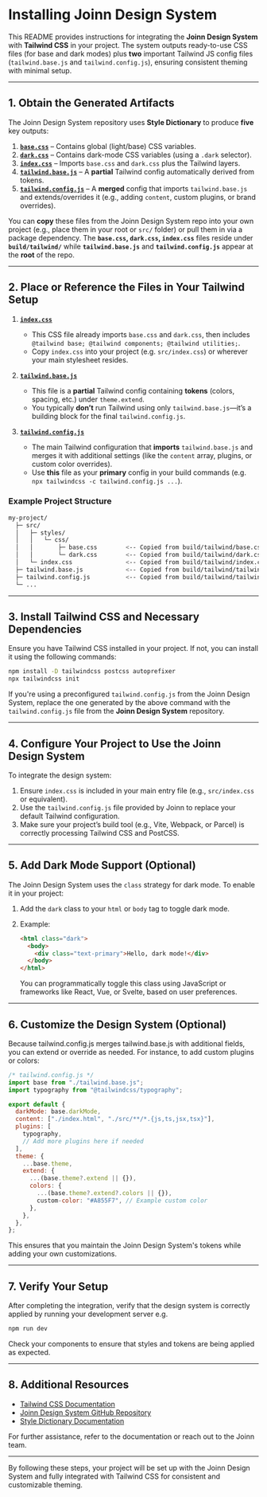 # Installing Joinn Design System

This README provides instructions for integrating the **Joinn Design System** with **Tailwind CSS** in your project. The system outputs ready-to-use CSS files (for base and dark modes) plus **two** important Tailwind JS config files (`tailwind.base.js` and `tailwind.config.js`), ensuring consistent theming with minimal setup.

---

## 1. Obtain the Generated Artifacts

The Joinn Design System repository uses **Style Dictionary** to produce **five** key outputs:

1. [**`base.css`**](https://github.com/Yield-Fi/joinn-design-system/blob/main/build/tailwind/base.css) – Contains global (light/base) CSS variables.
2. [**`dark.css`**](https://github.com/Yield-Fi/joinn-design-system/blob/main/build/tailwind/dark.css) – Contains dark-mode CSS variables (using a `.dark` selector).
3. [**`index.css`**](https://github.com/Yield-Fi/joinn-design-system/blob/main/build/tailwind/index.css) – Imports `base.css` and `dark.css` plus the Tailwind layers.
4. [**`tailwind.base.js`**](https://github.com/Yield-Fi/joinn-design-system/blob/main/build/tailwind/tailwind.base.js) – A **partial** Tailwind config automatically derived from tokens.
5. [**`tailwind.config.js`**](https://github.com/Yield-Fi/joinn-design-system/blob/main/build/tailwind/tailwind.config.js) – A **merged** config that imports `tailwind.base.js` and extends/overrides it (e.g., adding `content`, custom plugins, or brand overrides).

You can **copy** these files from the Joinn Design System repo into your own project (e.g., place them in your root or `src/` folder) or pull them in via a package dependency. The **`base.css`, `dark.css`, `index.css`** files reside under **`build/tailwind/`** while **`tailwind.base.js`** and **`tailwind.config.js`** appear at the **root** of the repo.

---

## 2. Place or Reference the Files in Your Tailwind Setup

1. [**`index.css`**](https://github.com/Yield-Fi/joinn-design-system/blob/main/build/tailwind/index.css)

   - This CSS file already imports `base.css` and `dark.css`, then includes `@tailwind base; @tailwind components; @tailwind utilities;`.
   - Copy `index.css` into your project (e.g. `src/index.css`) or wherever your main stylesheet resides.

2. [**`tailwind.base.js`**](https://github.com/Yield-Fi/joinn-design-system/blob/main/build/tailwind/tailwind.base.js)

   - This file is a **partial** Tailwind config containing **tokens** (colors, spacing, etc.) under `theme.extend`.
   - You typically **don’t** run Tailwind using only `tailwind.base.js`—it’s a building block for the final `tailwind.config.js`.

3. [**`tailwind.config.js`**](https://github.com/Yield-Fi/joinn-design-system/blob/main/build/tailwind/tailwind.config.js)
   - The main Tailwind configuration that **imports** `tailwind.base.js` and merges it with additional settings (like the `content` array, plugins, or custom color overrides).
   - Use **this** file as your **primary** config in your build commands (e.g. `npx tailwindcss -c tailwind.config.js ...`).

### Example Project Structure

```bash
my-project/
  ├─ src/
  │   ├─ styles/
  │   │   └─ css/
  │   │       ├─ base.css        <-- Copied from build/tailwind/base.css
  │   │       └─ dark.css        <-- Copied from build/tailwind/dark.css
  │   └─ index.css               <-- Copied from build/tailwind/index.css
  ├─ tailwind.base.js            <-- Copied from build/tailwind/tailwind.base.js
  ├─ tailwind.config.js          <-- Copied from build/tailwind/tailwind.config.js
  └─ ...
```

---

## 3. Install Tailwind CSS and Necessary Dependencies

Ensure you have Tailwind CSS installed in your project. If not, you can install it using the following commands:

```bash
npm install -D tailwindcss postcss autoprefixer
npx tailwindcss init
```

If you're using a preconfigured `tailwind.config.js` from the Joinn Design System, replace the one generated by the above command with the `tailwind.config.js` file from the **Joinn Design System** repository.

---

## 4. Configure Your Project to Use the Joinn Design System

To integrate the design system:

1. Ensure `index.css` is included in your main entry file (e.g., `src/index.css` or equivalent).
2. Use the `tailwind.config.js` file provided by Joinn to replace your default Tailwind configuration.
3. Make sure your project’s build tool (e.g., Vite, Webpack, or Parcel) is correctly processing Tailwind CSS and PostCSS.

---

## 5. Add Dark Mode Support (Optional)

The Joinn Design System uses the `class` strategy for dark mode. To enable it in your project:

1. Add the `dark` class to your `html` or `body` tag to toggle dark mode.
2. Example:

   ```html
   <html class="dark">
     <body>
       <div class="text-primary">Hello, dark mode!</div>
     </body>
   </html>
   ```

   You can programmatically toggle this class using JavaScript or frameworks like React, Vue, or Svelte, based on user preferences.

---

## 6. Customize the Design System (Optional)

Because tailwind.config.js merges tailwind.base.js with additional fields, you can extend or override as needed. For instance, to add custom plugins or colors:

```javascript
/* tailwind.config.js */
import base from "./tailwind.base.js";
import typography from "@tailwindcss/typography";

export default {
  darkMode: base.darkMode,
  content: ["./index.html", "./src/**/*.{js,ts,jsx,tsx}"],
  plugins: [
    typography,
    // Add more plugins here if needed
  ],
  theme: {
    ...base.theme,
    extend: {
      ...(base.theme?.extend || {}),
      colors: {
        ...(base.theme?.extend?.colors || {}),
        custom-color: "#A855F7", // Example custom color
      },
    },
  },
};
```

This ensures that you maintain the Joinn Design System's tokens while adding your own customizations.

---

## 7. Verify Your Setup

After completing the integration, verify that the design system is correctly applied by running your development server e.g.

```bash
npm run dev
```

Check your components to ensure that styles and tokens are being applied as expected.

---

## 8. Additional Resources

- [Tailwind CSS Documentation](https://tailwindcss.com/docs)
- [Joinn Design System GitHub Repository](https://github.com/Yield-Fi/joinn-design-system/blob/main/README.md)
- [Style Dictionary Documentation](https://amzn.github.io/style-dictionary/)

For further assistance, refer to the documentation or reach out to the Joinn team.

---

By following these steps, your project will be set up with the Joinn Design System and fully integrated with Tailwind CSS for consistent and customizable theming.
